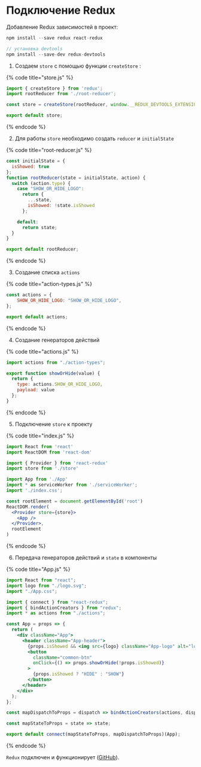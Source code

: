 # Подключение Redux

Добавление Redux зависимостей в проект:

```javascript
npm install --save redux react-redux

// установка devtools
npm install --save-dev redux-devtools
```

1. Создаем `store` с помощью функции `createStore` :

{% code title="store.js" %}
```jsx
import { createStore } from 'redux';
import rootReducer from './root-reducer';

const store = createStore(rootReducer, window.__REDUX_DEVTOOLS_EXTENSION__ && window.__REDUX_DEVTOOLS_EXTENSION__());

export default store;
```
{% endcode %}

2. Для работы `store` необходимо создать `reducer` и `initialState`

{% code title="root-reducer.js" %}
```jsx
const initialState = {
  isShowed: true
};
function rootReducer(state = initialState, action) {
  switch (action.type) {
    case "SHOW_OR_HIDE_LOGO":
      return {
        ...state,
        isShowed: !state.isShowed
      };

    default:
      return state;
  }
}

export default rootReducer;
```
{% endcode %}

3. Создание списка `actions`

{% code title="action-types.js" %}
```jsx
const actions = {
    SHOW_OR_HIDE_LOGO: "SHOW_OR_HIDE_LOGO",
};

export default actions;
```
{% endcode %}

4. Создание генераторов действий

{% code title="actions.js" %}
```jsx
import actions from "./action-types";

export function showOrHide(value) {
  return {
    type: actions.SHOW_OR_HIDE_LOGO,
    payload: value
  };
}
```
{% endcode %}

5. Подключение `store` к проекту

{% code title="index.js" %}
```jsx
import React from 'react'
import ReactDOM from 'react-dom'

import { Provider } from 'react-redux'
import store from './store'

import App from './App'
import * as serviceWorker from './serviceWorker';
import './index.css';

const rootElement = document.getElementById('root')
ReactDOM.render(
  <Provider store={store}>
    <App />
  </Provider>,
  rootElement
)
```
{% endcode %}

6. Передача генераторов действий и `state` в компоненты

{% code title="App.js" %}
```jsx
import React from "react";
import logo from "./logo.svg";
import "./App.css";

import { connect } from "react-redux";
import { bindActionCreators } from "redux";
import * as actions from "./actions";

const App = props => {
  return (
    <div className="App">
      <header className="App-header">
        {props.isShowed && <img src={logo} className="App-logo" alt="logo" />}
        <button
          className="common-btn"
          onClick={() => props.showOrHide(!props.isShowed)}
        >
          {props.isShowed ? "HIDE" : "SHOW"}
        </button>
      </header>
    </div>
  );
};

const mapDispatchToProps = dispatch => bindActionCreators(actions, dispatch);

const mapStateToProps = state => state;

export default connect(mapStateToProps, mapDispatchToProps)(App);
```
{% endcode %}

`Redux` подключен и функционирует \([GitHub](https://github.com/rogov-v/redux-app)\).

